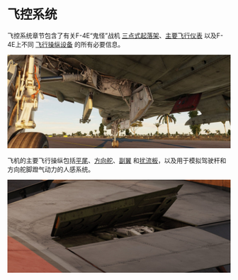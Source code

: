 # 飞控系统

飞控系统章节包含了有关F-4E“鬼怪”战机 [三点式起落架](./gear_ground_handling.md)、[主要飞行仪表](./primary_flight_instruments.md) 以及F-4E上不同 [飞行操纵设备](./flight_controls.md) 的所有必要信息。

![Landing Gear In-Flight](../../img/ext_f4_wheel_well.jpg)

飞机的主要飞行操纵包括[平尾](./flight_controls.md#aileron-spoiler-control-and-stabilator-control-feel-and-trim-systems)、[方向舵](./flight_controls.md#rudder-control-system)、[副翼](./flight_controls.md#aileron-spoiler-control-and-stabilator-control-feel-and-trim-systems) 和[扰流板](./flight_controls.md#aileron-spoiler-control-and-stabilator-control-feel-and-trim-systems)，以及用于模拟驾驶杆和方向舵脚蹬气动力的人感系统。

![Control Surfaces In-Flight](../../img/ext_f4_flight_controls.jpg)
